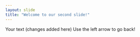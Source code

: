 ```yaml
---
layout: slide
title: "Welcome to our second slide!"
---
```

Your text (changes added here)
Use the left arrow to go back!
